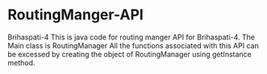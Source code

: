 # RoutingManger-API
Brihaspati-4
This is java code for routing manger API for Brihaspati-4.
The Main class is RoutingManager
All the functions associated with this API can be excessed by creating the object of RoutingManager using getInstance method.

